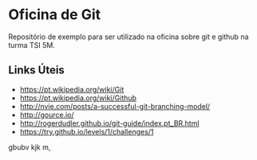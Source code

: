 # Oficina de Git
Repositório de exemplo para ser utilizado na oficina sobre git e github na turma TSI 5M.

## Links Úteis

* https://pt.wikipedia.org/wiki/Git  
* https://pt.wikipedia.org/wiki/Github
* http://nvie.com/posts/a-successful-git-branching-model/
* http://gource.io/
* http://rogerdudler.github.io/git-guide/index.pt_BR.html
* https://try.github.io/levels/1/challenges/1

gbubv kjk m,